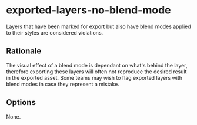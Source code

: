 # exported-layers-no-blend-mode

Layers that have been marked for export but also have blend modes applied to their styles are
considered violations.

## Rationale

The visual effect of a blend mode is dependant on what's behind the layer, therefore exporting these
layers will often not reproduce the desired result in the exported asset. Some teams may wish to
flag exported layers with blend modes in case they represent a mistake.

## Options

None.

